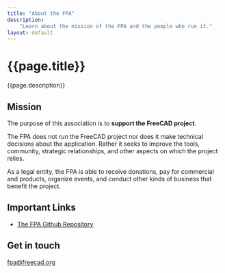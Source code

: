 ```yaml
---
title: "About the FPA"
description:
    "Learn about the mission of the FPA and the people who run it."
layout: default
---
```


# {{page.title}}

{{page.description}}

## Mission

The purpose of this association is to **support the FreeCAD project**.

The FPA does not _run_ the FreeCAD project nor does it make technical decisions 
about the application.  Rather it seeks to improve the tools, community, strategic
relationships, and other aspects on which the project relies.

As a legal entity, the FPA is able to receive donations, pay for commercial
and products, organize events, and conduct other kinds of business that benefit the project.

## Important Links

- [The FPA Github Repository](https://github.com/FreeCAD/fpa)

## Get in touch

[fpa@freecad.org](mailto:fpa@freecad.or)
